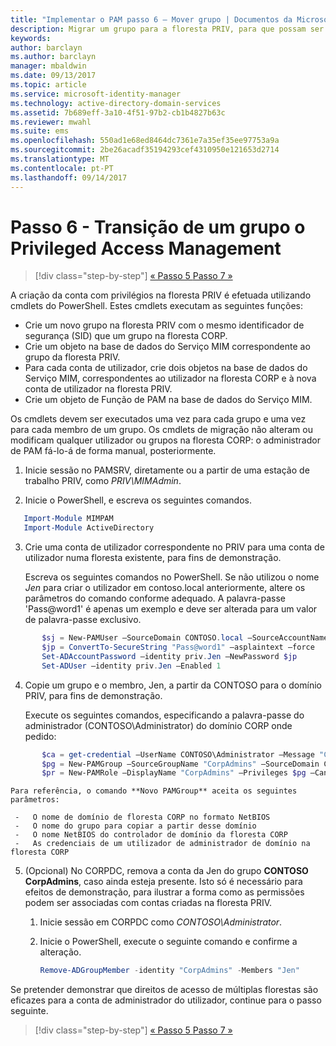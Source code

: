 ```yaml
---
title: "Implementar o PAM passo 6 – Mover grupo | Documentos da Microsoft"
description: Migrar um grupo para a floresta PRIV, para que possam ser geridos com Privilege Access Management.
keywords: 
author: barclayn
ms.author: barclayn
manager: mbaldwin
ms.date: 09/13/2017
ms.topic: article
ms.service: microsoft-identity-manager
ms.technology: active-directory-domain-services
ms.assetid: 7b689eff-3a10-4f51-97b2-cb1b4827b63c
ms.reviewer: mwahl
ms.suite: ems
ms.openlocfilehash: 550ad1e68ed8464dc7361e7a35ef35ee97753a9a
ms.sourcegitcommit: 2be26acadf35194293cef4310950e121653d2714
ms.translationtype: MT
ms.contentlocale: pt-PT
ms.lasthandoff: 09/14/2017
---
```

# <a name="step-6--transition-a-group-to-privileged-access-management"></a>Passo 6 - Transição de um grupo o Privileged Access Management

>[!div class="step-by-step"]
[« Passo 5 ](step-5-establish-trust-between-priv-corp-forests.md)
[Passo 7 »](step-7-elevate-user-access.md)

A criação da conta com privilégios na floresta PRIV é efetuada utilizando cmdlets do PowerShell. Estes cmdlets executam as seguintes funções:

- Crie um novo grupo na floresta PRIV com o mesmo identificador de segurança (SID) que um grupo na floresta CORP.  
- Crie um objeto na base de dados do Serviço MIM correspondente ao grupo da floresta PRIV.  
- Para cada conta de utilizador, crie dois objetos na base de dados do Serviço MIM, correspondentes ao utilizador na floresta CORP e à nova conta de utilizador na floresta PRIV.  
- Crie um objeto de Função de PAM na base de dados do Serviço MIM.  

Os cmdlets devem ser executados uma vez para cada grupo e uma vez para cada membro de um grupo. Os cmdlets de migração não alteram ou modificam qualquer utilizador ou grupos na floresta CORP: o administrador de PAM fá-lo-á de forma manual, posteriormente.

1. Inicie sessão no PAMSRV, diretamente ou a partir de uma estação de trabalho PRIV, como *PRIV\MIMAdmin*.

2.  Inicie o PowerShell, e escreva os seguintes comandos.

```PowerShell
   Import-Module MIMPAM
   Import-Module ActiveDirectory
```

3.  Crie uma conta de utilizador correspondente no PRIV para uma conta de utilizador numa floresta existente, para fins de demonstração.

    Escreva os seguintes comandos no PowerShell.  Se não utilizou o nome *Jen* para criar o utilizador em contoso.local anteriormente, altere os parâmetros do comando conforme adequado. A palavra-passe 'Pass@word1' é apenas um exemplo e deve ser alterada para um valor de palavra-passe exclusivo.

 ```PowerShell
        $sj = New-PAMUser –SourceDomain CONTOSO.local –SourceAccountName Jen
        $jp = ConvertTo-SecureString "Pass@word1" –asplaintext –force
        Set-ADAccountPassword –identity priv.Jen –NewPassword $jp
        Set-ADUser –identity priv.Jen –Enabled 1
  ```

4. Copie um grupo e o membro, Jen, a partir da CONTOSO para o domínio PRIV, para fins de demonstração.

    Execute os seguintes comandos, especificando a palavra-passe do administrador (CONTOSO\Administrator) do domínio CORP onde pedido:

 ```PowerShell
        $ca = get-credential –UserName CONTOSO\Administrator –Message "CORP forest domain admin credentials"
        $pg = New-PAMGroup –SourceGroupName "CorpAdmins" –SourceDomain CONTOSO.local                 –SourceDC CORPDC.contoso.local –Credentials $ca
        $pr = New-PAMRole –DisplayName "CorpAdmins" –Privileges $pg –Candidates $sj
 ```

    Para referência, o comando **Novo PAMGroup** aceita os seguintes parâmetros:

     -   O nome de domínio de floresta CORP no formato NetBIOS  
     -   O nome do grupo para copiar a partir desse domínio  
     -   O nome NetBIOS do controlador de domínio da floresta CORP  
     -   As credenciais de um utilizador de administrador de domínio na floresta CORP  

5.  (Opcional) No CORPDC, remova a conta da Jen do grupo **CONTOSO CorpAdmins**, caso ainda esteja presente.  Isto só é necessário para efeitos de demonstração, para ilustrar a forma como as permissões podem ser associadas com contas criadas na floresta PRIV.

    1.  Inicie sessão em CORPDC como *CONTOSO\Administrator*.

    2.  Inicie o PowerShell, execute o seguinte comando e confirme a alteração.

        ```PowerShell
        Remove-ADGroupMember -identity "CorpAdmins" -Members "Jen"
        ```


Se pretender demonstrar que direitos de acesso de múltiplas florestas são eficazes para a conta de administrador do utilizador, continue para o passo seguinte.

>[!div class="step-by-step"]
[« Passo 5 ](step-5-establish-trust-between-priv-corp-forests.md)
[Passo 7 »](step-7-elevate-user-access.md)
